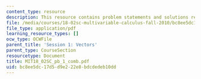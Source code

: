 ```yaml
---
content_type: resource
description: This resource contains problem statements and solutions related to vectors.
file: /media/courses/18-02sc-multivariable-calculus-fall-2010/bc8ee5dc17d5d9e222e8bdcdedeb10dd_MIT18_02SC_pb_1_comb.pdf
file_type: application/pdf
learning_resource_types: []
ocw_type: OCWFile
parent_title: 'Session 1: Vectors'
parent_type: CourseSection
resourcetype: Document
title: MIT18_02SC_pb_1_comb.pdf
uid: bc8ee5dc-17d5-d9e2-22e8-bdcdedeb10dd
---
```

